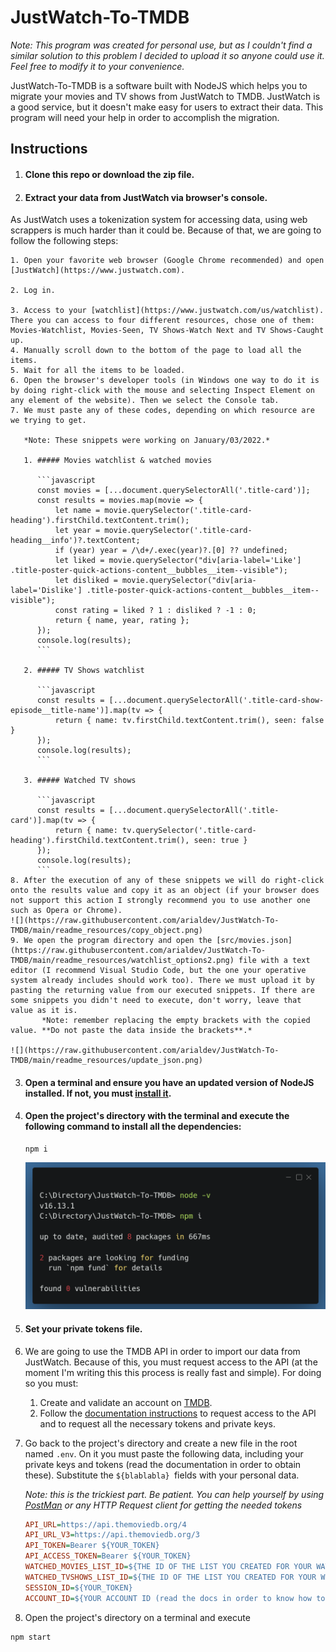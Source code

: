 # JustWatch-To-TMDB
*Note: This program was created for personal use, but as I couldn't find a similar solution to this problem I decided to upload it so anyone could use it. Feel free to modify it to your convenience.*

JustWatch-To-TMDB is a software built with NodeJS which helps you to migrate your movies and TV shows from JustWatch to TMDB. JustWatch is a good service, but it doesn't make easy for users to extract their data. This program will need your help in order to accomplish the migration.



## Instructions

1. #### Clone this repo or download the zip file.

2. ####  Extract your data from JustWatch via browser's console.
As JustWatch uses a tokenization system for accessing data, using web scrappers is much harder than it could be. Because of that, we are going to follow the following steps:

    1. Open your favorite web browser (Google Chrome recommended) and open [JustWatch](https://www.justwatch.com).

    2. Log in.

    3. Access to your [watchlist](https://www.justwatch.com/us/watchlist). There you can access to four different resources, chose one of them: Movies-Watchlist, Movies-Seen, TV Shows-Watch Next and TV Shows-Caught up.
    4. Manually scroll down to the bottom of the page to load all the items.
    5. Wait for all the items to be loaded.
    6. Open the browser's developer tools (in Windows one way to do it is by doing right-click with the mouse and selecting Inspect Element on any element of the website). Then we select the Console tab.
    7. We must paste any of these codes, depending on which resource are we trying to get.

       *Note: These snippets were working on January/03/2022.*

       1. ##### Movies watchlist & watched movies

          ```javascript
          const movies = [...document.querySelectorAll('.title-card')];
          const results = movies.map(movie => {
              let name = movie.querySelector('.title-card-heading').firstChild.textContent.trim();
              let year = movie.querySelector('.title-card-heading__info')?.textContent;
              if (year) year = /\d+/.exec(year)?.[0] ?? undefined;
              let liked = movie.querySelector("div[aria-label='Like'] .title-poster-quick-actions-content__bubbles__item--visible");
              let disliked = movie.querySelector("div[aria-label='Dislike'] .title-poster-quick-actions-content__bubbles__item--visible");
              const rating = liked ? 1 : disliked ? -1 : 0;
              return { name, year, rating };
          });
          console.log(results);
          ```

       2. ##### TV Shows watchlist

          ```javascript
          const results = [...document.querySelectorAll('.title-card-show-episode__title-name')].map(tv => {
              return { name: tv.firstChild.textContent.trim(), seen: false }
          });
          console.log(results);
          ```

       3. ##### Watched TV shows

          ```javascript
          const results = [...document.querySelectorAll('.title-card')].map(tv => {
              return { name: tv.querySelector('.title-card-heading').firstChild.textContent.trim(), seen: true }
          });
          console.log(results);
          ```
    8. After the execution of any of these snippets we will do right-click onto the results value and copy it as an object (if your browser does not support this action I strongly recommend you to use another one such as Opera or Chrome). 
    ![](https://raw.githubusercontent.com/arialdev/JustWatch-To-TMDB/main/readme_resources/copy_object.png)
    9. We open the program directory and open the [src/movies.json](https://raw.githubusercontent.com/arialdev/JustWatch-To-TMDB/main/readme_resources/watchlist_options2.png) file with a text editor (I recommend Visual Studio Code, but the one your operative system already includes should work too). There we must upload it by pasting the returning value from our executed snippets. If there are some snippets you didn't need to execute, don't worry, leave that value as it is.
           *Note: remember replacing the empty brackets with the copied value. **Do not paste the data inside the brackets**.*

    ![](https://raw.githubusercontent.com/arialdev/JustWatch-To-TMDB/main/readme_resources/update_json.png)

3. #### Open a terminal and ensure you have an updated version of NodeJS installed. If not, you must [install it](https://nodejs.org/en/download/).

4. #### Open the project's directory with the terminal and execute the following command to install all the dependencies:

   ```shell
   npm i
   ```

   ![](https://raw.githubusercontent.com/arialdev/JustWatch-To-TMDB/main/readme_resources/check_nodejs.png)

5. #### Set your private tokens file.

6. We are going to use the TMDB API in order to import our data from JustWatch. Because of this, you must request access to the API (at the moment I'm writing this this process is really fast and simple). For doing so you must:

   1. Create and validate an account on [TMDB](https://www.themoviedb.org).
   2. Follow the [documentation instructions](https://developers.themoviedb.org/3/getting-started/introduction) to request access to the API and to request all the necessary tokens and private keys.

7. Go back to the project's directory and create a new file in the root named `.env`. On it you must paste the following data, including your private keys and tokens (read the documentation in order to obtain these). Substitute the `${blablabla} `fields with your personal data.
   
   *Note: this is the trickiest part. Be patient. You can help yourself by using [PostMan](https://www.postman.com) or any HTTP Request client for getting the needed tokens*
   
   ```ini
   API_URL=https://api.themoviedb.org/4
   API_URL_V3=https://api.themoviedb.org/3
   API_TOKEN=Bearer ${YOUR_TOKEN}
   API_ACCESS_TOKEN=Bearer ${YOUR_TOKEN}
   WATCHED_MOVIES_LIST_ID=${THE ID OF THE LIST YOU CREATED FOR YOUR WATCHED MOVIES (you can find it on its url)}
   WATCHED_TVSHOWS_LIST_ID=${THE ID OF THE LIST YOU CREATED FOR YOUR WATCHED MOVIES (you can find it on its url)}
   SESSION_ID=${YOUR_TOKEN}
   ACCOUNT_ID=${YOUR ACCOUNT ID (read the docs in order to know how to obtain it)}
   ```
   
8. Open the project's directory on a terminal and execute 
```shell
npm start
```